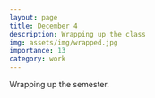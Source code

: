 ```yaml
---
layout: page
title: December 4
description: Wrapping up the class
img: assets/img/wrapped.jpg
importance: 13
category: work
---
```


Wrapping up the semester.
